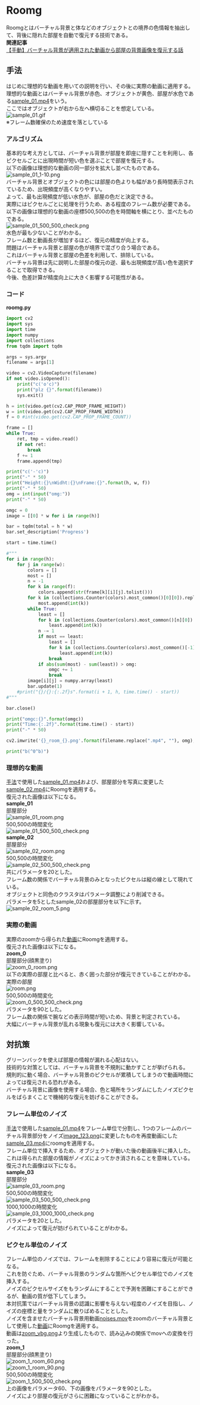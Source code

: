 # Roomg
Roomgとはバーチャル背景と体などのオブジェクトとの境界の色情報を抽出して、背後に隠れた部屋を自動で復元する技術である。  
**関連記事**  
[【手動】バーチャル背景が適用された動画から部屋の背景画像を復元する話](https://github.com/satoki/articles/tree/master/【手動】バーチャル背景が適用された動画から部屋の背景画像を復元する話)  

## 手法
はじめに理想的な動画を用いての説明を行い、その後に実際の動画に適用する。  
理想的な動画とはバーチャル背景が赤色、オブジェクトが黄色、部屋が水色である[sample_01.mp4](tools/sample_01.mp4)をいう。  
ここではオブジェクトが右から左へ横切ることを想定している。  
![sample_01.gif](images/sample_01.gif "sample_01")  
※フレーム数確保のため速度を落としている  

### アルゴリズム
基本的な考え方としては、バーチャル背景が部屋を即座に隠すことを利用し、各ピクセルごとに出現時間が短い色を選ぶことで部屋を復元する。  
以下の画像は理想的な動画の同一部分を拡大し並べたものである。  
![sample_01_1-10.png](images/sample_01_1-10.png "sample_01(1-10)")  
バーチャル背景とオブジェクトの色には部屋の色よりも幅があり長時間表示されているため、出現頻度が高くなりやすい。  
よって、最も出現頻度が低い水色が、部屋の色だと決定できる。  
実際にはピクセルごとに処理を行うため、ある程度のフレーム数が必要である。  
以下の画像は理想的な動画の座標500,500の色を時間軸を横にとり、並べたものである。  
![sample_01_500_500_check.png](images/sample_01_500_500_check.png "sample_01(500,500)")  
水色が最も少ないことがわかる。  
フレーム数と動画長が増加するほど、復元の精度が向上する。  
問題はバーチャル背景と部屋の色が境界で混ざり合う場合である。  
これはバーチャル背景と部屋の色差を利用して、排除している。  
バーチャル背景は先に説明した部屋の復元の逆、最も出現頻度が高い色を選択することで取得できる。  
今後、色差計算が精度向上に大きく影響する可能性がある。  

### コード
**roomg.py**  
```python:roomg.py
import cv2
import sys
import time
import numpy
import collections
from tqdm import tqdm

args = sys.argv
filename = args[1]

video = cv2.VideoCapture(filename)
if not video.isOpened():
    print("c('o'c)")
    print("plz {}".format(filename))
    sys.exit()

h = int(video.get(cv2.CAP_PROP_FRAME_HEIGHT))
w = int(video.get(cv2.CAP_PROP_FRAME_WIDTH))
f = 0 #int(video.get(cv2.CAP_PROP_FRAME_COUNT))

frame = []
while True:
    ret, tmp = video.read()
    if not ret:
        break
    f += 1
    frame.append(tmp)

print("c('-'c)")
print("-" * 50)
print("Height:{}\nWidht:{}\nFrame:{}".format(h, w, f))
print("-" * 50)
omg = int(input("omg:"))
print("-" * 50)

omgc = 0
image = [[0] * w for i in range(h)]

bar = tqdm(total = h * w)
bar.set_description('Progress')

start = time.time()

#"""
for i in range(h):
    for j in range(w):
        colors = []
        most = []
        n = -1
        for k in range(f):
            colors.append(str(frame[k][i][j].tolist()))
        for k in (collections.Counter(colors).most_common()[0][0]).replace("[", "").replace("]", "").split(', '):
            most.append(int(k))
        while True:
            least = []
            for k in (collections.Counter(colors).most_common()[n][0]).replace("[", "").replace("]", "").split(', '):
                least.append(int(k))
            n -= 1
            if most == least:
                least = []
                for k in (collections.Counter(colors).most_common()[-1][0]).replace("[", "").replace("]", "").split(', '):
                    least.append(int(k))
                break
            if abs(sum(most) - sum(least)) > omg:
                omgc += 1
                break
        image[i][j] = numpy.array(least)
        bar.update(1)
    #print("{}/{}:{:.2f}s".format(i + 1, h, time.time() - start))
#"""

bar.close()

print("omgc:{}".format(omgc))
print("Time:{:.2f}".format(time.time() - start))
print("-" * 50)

cv2.imwrite('{}_room_{}.png'.format(filename.replace(".mp4", ""), omg), numpy.array(image))

print("b(^0^b)")
```

### 理想的な動画
[手法](#手法)で使用した[sample_01.mp4](tools/sample_01.mp4)および、部屋部分を写真に変更した[sample_02.mp4](tools/sample_02.mp4)にRoomgを適用する。  
復元された画像は以下になる。  
**sample_01**  
部屋部分  
![sample_01_room.png](images/sample_01_room.png)  
500,500の時間変化  
![sample_01_500_500_check.png](images/sample_01_500_500_check.png)  
**sample_02**  
部屋部分  
![sample_02_room.png](images/sample_02_room.png)  
500,500の時間変化  
![sample_02_500_500_check.png](images/sample_02_500_500_check.png)  
共にパラメータを20とした。  
フレーム数の関係でバーチャル背景のみとなったピクセルは縦の線として現れている。  
オブジェクトと同色のクラスタはパラメータ調整により削減できる。  
パラメータを5としたsample_02の部屋部分を以下に示す。  
![sample_02_room_5.png](images/sample_02_room_5.png)  

### 実際の動画
実際のzoomから得られた[動画](tools/zoom_0.zip)にRoomgを適用する。  
復元された画像は以下になる。  
**zoom_0**  
部屋部分(顔黒塗り)  
![zoom_0_room.png](images/zoom_0_room.png)  
以下の実際の部屋と比べると、赤く囲った部分が復元できていることがわかる。  
実際の部屋  
![room.png](images/room.png)  
500,500の時間変化  
![zoom_0_500_500_check.png](images/zoom_0_500_500_check.png)  
パラメータを90とした。  
フレーム数の関係で腕などの表示時間が短いため、背景と判定されている。  
大幅にバーチャル背景が乱れる現象も復元には大きく影響している。  

## 対抗策
グリーンバックを使えば部屋の情報が漏れる心配はない。  
技術的な対策としては、バーチャル背景を不規則に動かすことが挙げられる。  
規則的に動く場合、バーチャル背景のピクセルが累積してしまうので動画時間によっては復元される恐れがある。  
バーチャル背景に画像を使用する場合、色と場所をランダムにしたノイズピクセルをばらまくことで機械的な復元を妨げることができる。  

### フレーム単位のノイズ
[手法](#手法)で使用した[sample_01.mp4](tools/sample_01.mp4)をフレーム単位で分割し、1つのフレームのバーチャル背景部分をノイズ[image_123.png](tools/image_123.png)に変更したものを再度動画にした[sample_03.mp4](tools/sample_03.mp4)にroomgを適用する。  
フレーム単位で挿入するため、オブジェクトが動いた後の動画後半に挿入した。  
これは得られた部屋の情報がノイズによってかき消されることを意味している。  
復元された画像は以下になる。  
**sample_03**  
部屋部分  
![sample_03_room.png](images/sample_03_room.png)  
500,500の時間変化  
![sample_03_500_500_check.png](images/sample_03_500_500_check.png)  
1000,1000の時間変化  
![sample_03_1000_1000_check.png](images/sample_03_1000_1000_check.png)  
パラメータを20とした。  
ノイズによって復元が妨げられていることがわかる。  

### ピクセル単位のノイズ
フレーム単位のノイズでは、フレームを削除することにより容易に復元が可能となる。  
これを防ぐため、バーチャル背景のランダムな箇所へピクセル単位でのノイズを挿入する。  
ノイズのピクセルサイズをもランダムにすることで予測を困難にすることができるが、動画の質が低下してしまう。  
本対抗策ではバーチャル背景の認識に影響を与えない程度のノイズを目指し、ノイズの座標と量をランダムに散りばめることとした。  
ノイズを含ませたバーチャル背景用動画[noises.mov](tools/noises.mov)をzoomのバーチャル背景として使用した[動画](tools/zoom_1.zip)にRoomgを適用する。  
動画は[zoom_vbg.png](tools/zoom_vbg.png)より生成したもので、読み込みの関係でmovへの変換を行った。  
**zoom_1**  
部屋部分(顔黒塗り)  
![zoom_1_room_60.png](images/zoom_1_room_60.png)  
![zoom_1_room_90.png](images/zoom_1_room_90.png)  
500,500の時間変化  
![zoom_1_500_500_check.png](images/zoom_1_500_500_check.png)  
上の画像をパラメータ60、下の画像をパラメータを90とした。  
ノイズにより部屋の復元がさらに困難になっていることがわかる。  